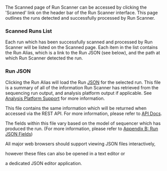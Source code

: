 <!-- TODO: image -->
The Scanned page of Run Scanner can be accessed by clicking the 'Scanned'
link on the header bar of the Run Scanner interface. This page outlines the
runs detected and successfully processed by Run Scanner.

### Scanned Runs List

Each run which has been successfully scanned and processed by Run Scanner
will be listed on the Scanned page. Each item in the list contains the Run
Alias, which is a link to the Run JSON (see below), and the path at
which Run Scanner detected the run.

### Run JSON

Clicking the Run Alias will load the Run
[JSON](https://en.wikipedia.org/wiki/JSON) for the selected run.
This file is a summary of all of the information Run Scanner has retrieved
from the sequencing run output, and analysis platform output if applicable.
See [Analysis Platform Support](./analysis/) for more information.

This file contains the same information which will be returned when accessed
via the REST API.
For more information, please refer to [API Docs](./api/).

The fields within this file vary based on the model of sequencer which has
produced the run. (For more information, please refer to
 [Appendix B: Run JSON Fields](../appendices/#appendix-b-run-json-fields))

All major web browsers should support viewing JSON files interactively,
<!-- right? --> however these files can also be opened in a text editor or
a dedicated JSON editor application.
